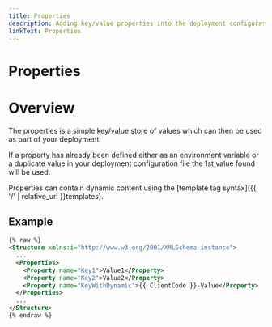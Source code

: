 ```yaml
---
title: Properties
description: Adding key/value properties into the deployment configuration
linkText: Properties
---
```


# Properties

# Overview

The properties is a simple key/value store of values which can then be used as part of your deployment.

If a property has already been defined either as an environment variable or a duplicate value in your deployment configuration file the 1st value found will be used.

Properties can contain dynamic content using the [template tag syntax]({{ '/' | relative_url }}templates).

## Example

```XML
{% raw %}
<Structure xmlns:i="http://www.w3.org/2001/XMLSchema-instance">
  ...
  <Properties>
    <Property name="Key1">Value1</Property>
    <Property name="Key2">Value2</Property>
    <Property name="KeyWithDynamic">{{ ClientCode }}-Value</Property>
  </Properties>
  ...
</Structure>
{% endraw %}
```
